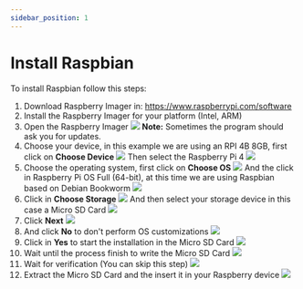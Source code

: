 ```yaml
---
sidebar_position: 1
---
```


# Install Raspbian
To install Raspbian follow this steps:
1. Download Raspberry Imager in: https://www.raspberrypi.com/software
2. Install the Raspberry Imager for your platform (Intel, ARM)
3. Open the Raspberry Imager
![](/img/rpi-install/s1.png)
**Note:** Sometimes the program should ask you for updates.
4. Choose your device, in this example we are using an RPI 4B 8GB, first click on **Choose Device**
![](/img/rpi-install/s2.png)
Then select the Raspberry Pi 4
![](/img/rpi-install/s3.png)
5. Choose the operating system, first click on **Choose OS** 
![](/img/rpi-install/s2.png)
And the click in Raspberry Pi OS Full (64-bit), at this time we are using Raspbian based on Debian Bookworm
![](/img/rpi-install/s5.png)
6. Click in **Choose Storage**
![](/img/rpi-install/s2.png)
And then select your storage device in this case a Micro SD Card
![](/img/rpi-install/s6.png)
7. Click **Next**
![](/img/rpi-install/s2.png)
8. And click **No** to don't perform OS customizations
![](/img/rpi-install/s7.png)
9. Click in **Yes** to start the installation in the Micro SD Card
![](/img/rpi-install/s8.png)
10. Wait until the process finish to write the Micro SD Card
![](/img/rpi-install/s9.png)
11. Wait for verification (You can skip this step)
![](/img/rpi-install/s10.png)
12. Extract the Micro SD Card and the insert it in your Raspberry device
![](/img/rpi-install/s11.png)
